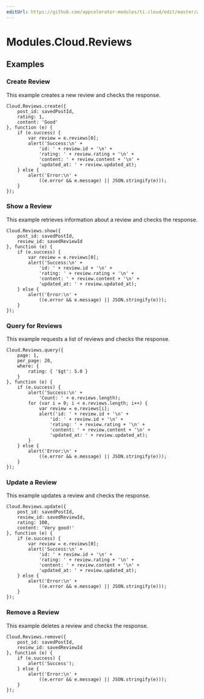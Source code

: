 ```yaml
---
editUrl: https://github.com/appcelerator-modules/ti.cloud/edit/master/apidoc/Reviews/Reviews.yml
---
```

# Modules.Cloud.Reviews

<TypeHeader/>

## Examples

### Create Review

This example creates a new review and checks the response.

    Cloud.Reviews.create({
        post_id: savedPostId,
        rating: 1,
        content: 'Good'
    }, function (e) {
        if (e.success) {
            var review = e.reviews[0];
            alert('Success:\n' +
                'id: ' + review.id + '\n' +
                'rating: ' + review.rating + '\n' +
                'content: ' + review.content + '\n' +
                'updated_at: ' + review.updated_at);
        } else {
            alert('Error:\n' +
                ((e.error && e.message) || JSON.stringify(e)));
        }
    });

### Show a Review

This example retrieves information about a review and checks the response.

    Cloud.Reviews.show({
        post_id: savedPostId,
        review_id: savedReviewId
    }, function (e) {
        if (e.success) {
            var review = e.reviews[0];
            alert('Success:\n' +
                'id: ' + review.id + '\n' +
                'rating: ' + review.rating + '\n' +
                'content: ' + review.content + '\n' +
                'updated_at: ' + review.updated_at);
        } else {
            alert('Error:\n' +
                ((e.error && e.message) || JSON.stringify(e)));
        }
    });

### Query for Reviews

This example requests a list of reviews and checks the response.

    Cloud.Reviews.query({
        page: 1,
        per_page: 20,
        where: {
            rating: { '$gt': 5.0 }
        }
    }, function (e) {
        if (e.success) {
            alert('Success:\n' +
                'Count: ' + e.reviews.length);
            for (var i = 0; i < e.reviews.length; i++) {
                var review = e.reviews[i];
                alert('id: ' + review.id + '\n' +
                    'id: ' + review.id + '\n' +
                    'rating: ' + review.rating + '\n' +
                    'content: ' + review.content + '\n' +
                    'updated_at: ' + review.updated_at);
            }
        } else {
            alert('Error:\n' +
                ((e.error && e.message) || JSON.stringify(e)));
        }
    });

### Update a Review

This example updates a review and checks the response.

    Cloud.Reviews.update({
        post_id: savedPostId,
        review_id: savedReviewId,
        rating: 100,
        content: 'Very good!'
    }, function (e) {
        if (e.success) {
            var review = e.reviews[0];
            alert('Success:\n' +
                'id: ' + review.id + '\n' +
                'rating: ' + review.rating + '\n' +
                'content: ' + review.content + '\n' +
                'updated_at: ' + review.updated_at);
        } else {
            alert('Error:\n' +
                ((e.error && e.message) || JSON.stringify(e)));
        }
    });

### Remove a Review

This example deletes a review and checks the response.

    Cloud.Reviews.remove({
        post_id: savedPostId,
        review_id: savedReviewId
    }, function (e) {
        if (e.success) {
            alert('Success');
        } else {
            alert('Error:\n' +
                ((e.error && e.message) || JSON.stringify(e)));
        }
    });

<ApiDocs/>
